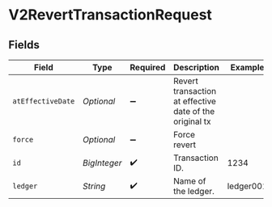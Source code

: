 # V2RevertTransactionRequest


## Fields

| Field                                                   | Type                                                    | Required                                                | Description                                             | Example                                                 |
| ------------------------------------------------------- | ------------------------------------------------------- | ------------------------------------------------------- | ------------------------------------------------------- | ------------------------------------------------------- |
| `atEffectiveDate`                                       | *Optional<Boolean>*                                     | :heavy_minus_sign:                                      | Revert transaction at effective date of the original tx |                                                         |
| `force`                                                 | *Optional<Boolean>*                                     | :heavy_minus_sign:                                      | Force revert                                            |                                                         |
| `id`                                                    | *BigInteger*                                            | :heavy_check_mark:                                      | Transaction ID.                                         | 1234                                                    |
| `ledger`                                                | *String*                                                | :heavy_check_mark:                                      | Name of the ledger.                                     | ledger001                                               |